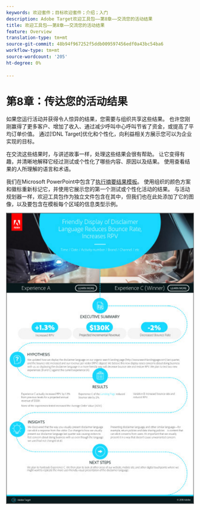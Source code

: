 ```yaml
---
keywords: 欢迎套件；目标欢迎套件；介绍；入门
description: Adobe Target欢迎工具包——第8章——交流您的活动结果
title: 欢迎工具包——第8章——交流您的活动结果
feature: Overview
translation-type: tm+mt
source-git-commit: 48b94f967252f5ddb009597456edf0a43bc54ba6
workflow-type: tm+mt
source-wordcount: '205'
ht-degree: 0%

---
```



# 第8章：传达您的活动结果

如果您运行活动并获得令人惊异的结果，您需要与组织共享这些结果。 也许您刚刚赢得了更多客户、增加了收入、通过减少呼叫中心呼叫节省了资金，或提高了平均订单价值。 通过[!DNL Target]优化和个性化，向利益相关方展示您可以为企业实现的目标。

在交流这些结果时，与讲述故事一样，处理这些结果会很有帮助。 让它变得有趣，并清晰地解释它经过测试或个性化了哪些内容、原因以及结果。 使用查看结果的人所理解的语言和术语。

我们在Microsoft PowerPoint中包含了[执行摘要结果模板](/help/assets/executive-summary.zip)。 使用组织的颜色方案和徽标重新标记它，并使用它展示您的第一个测试或个性化活动的结果。 与活动规划器一样，欢迎工具包作为独立文件包含在其中，但我们也在此处添加了它的图像，以及要包含在模板每个区域的信息类型示例。

![执行摘要报告](/help/c-intro/assets/executive-summary-report.png)